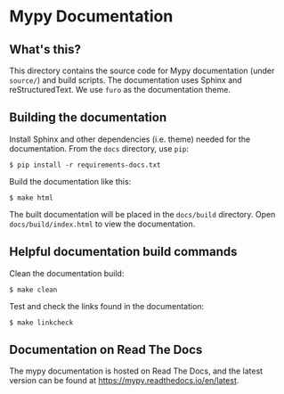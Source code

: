 Mypy Documentation
==================

What's this?
------------

This directory contains the source code for Mypy documentation (under `source/`)
and build scripts. The documentation uses Sphinx and reStructuredText. We use
`furo` as the documentation theme.

Building the documentation
--------------------------

Install Sphinx and other dependencies (i.e. theme) needed for the documentation.
From the `docs` directory, use `pip`:

```
$ pip install -r requirements-docs.txt
```

Build the documentation like this:

```
$ make html
```

The built documentation will be placed in the `docs/build` directory. Open
`docs/build/index.html` to view the documentation.

Helpful documentation build commands
------------------------------------

Clean the documentation build:

```
$ make clean
```

Test and check the links found in the documentation:

```
$ make linkcheck
```

Documentation on Read The Docs
------------------------------

The mypy documentation is hosted on Read The Docs, and the latest version
can be found at https://mypy.readthedocs.io/en/latest.
